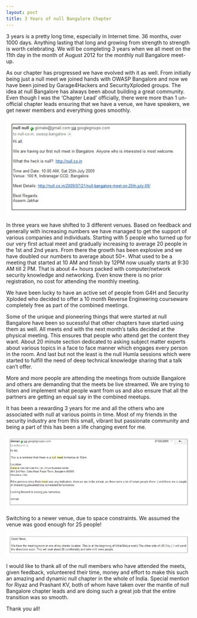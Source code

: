 ```yaml
---
layout: post
title: 3 Years of null Bangalore Chapter
---
```


3 years is a pretty long time, especially in Internet time. 36 months, over 1000 days. Anything lasting that long and growing from strength to strength is worth celebrating. We will be completing 3 years when we all meet on the 11th day in the month of August 2012 for the monthly null Bangalore meet-up.

<!--more-->

As our chapter has progressed we have evolved with it as well. From initially being just a null meet we joined hands with OWASP Bangalore and now we have been joined by Garage4Hackers and SecurityXploded groups. The idea at null Bangalore has always been about building a great community. Even though I was the ‘Chapter Lead’ officially, there were more than 1 un-official chapter leads ensuring that we have a venue, we have speakers, we get newer members and everything goes smoothly.

![The first ever email about a null Bangalore meeting.](/images/nullblr1.jpeg)


In three years we have shifted to 3 different venues. Based on feedback and generally with increasing numbers we have managed to get the support of various companies and individuals. Starting with 5 people who turned up for our very first actual meet and gradually increasing to average 20 people in the 1st and 2nd years. From there the growth has been explosive and we have doubled our numbers to average about 50+. What used to be a meeting that started at 10 AM and finish by 12PM now usually starts at 9:30 AM till 2 PM. That is about 4+ hours packed with computer/network security knowledge and networking. Even know there is no prior registration, no cost for attending the monthly meeting.

We have been lucky to have an active set of people from G4H and Security Xploded who decided to offer a 10 month Reverse Engineering courseware completely free as part of the combined meetings.

Some of the unique and pioneering things that were started at null Bangalore have been so sucessful that other chapters have started using them as well. All meets end with the next month’s talks decided at the physical meeting. This ensures that people who attend get the content they want. About 20 minute section dedicated to asking subject matter experts about various topics in a face to face manner which engages every person in the room. And last but not the least is the null Humla sessions which were started to fulfill the need of deep technical knowledge sharing that a talk can’t offer.

More and more people are attending the meetings from outside Bangalore and others are demanding that the meets be live streamed. We are trying to listen and implement what people want from us and also ensure that all the partners are getting an equal say in the combined meetups.

It has been a rewarding 3 years for me and all the others who are associated with null at various points in time. Most of my friends in the security industry are from this small, vibrant but passionate community and being a part of this has been a life changing event for me.


![First meeting reminder sent by null member Simran](/images/nullblr2.jpeg)


Switching to a newer venue, due to space constraints. We assumed the venue was good enough for 25 people!

![switching venue](/images/nullblr3.jpeg)

I would like to thank all of the null members who have attended the meets, given feedback, volunteered their time, money and effort to make this such an amazing and dynamic null chapter in the whole of India. Special mention for Riyaz and Prashant KV, both of whom have taken over the mantle of null Bangalore chapter leads and are doing such a great job that the entire transition was so smooth.

Thank you all!